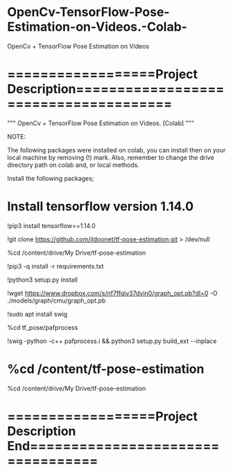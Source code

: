 # OpenCv-TensorFlow-Pose-Estimation-on-Videos.-Colab-
OpenCv + TensorFlow Pose Estimation on Videos

# ==================Project Description======================================
"""
OpenCv + TensorFlow Pose Estimation on Videos. [Colab]
"""

NOTE:

The following packages were installed on colab, you can install then on your 
local machine by removing (!) mark. 
Also, remember to change the drive directory path on colab and, or local methods.

Install the following packages;

# Install tensorflow version 1.14.0

!pip3 install tensorflow==1.14.0

!git clone https://github.com/ildoonet/tf-pose-estimation.git > /dev/null

%cd /content/drive/My Drive/tf-pose-estimation

!pip3 -q install -r requirements.txt

!python3 setup.py install

!wget https://www.dropbox.com/s/nf7ffqjv37dvin0/graph_opt.pb?dl=0 -O ./models/graph/cmu/graph_opt.pb 

!sudo apt install swig

%cd tf_pose/pafprocess

!swig -python -c++ pafprocess.i && python3 setup.py build_ext --inplace

# %cd /content/tf-pose-estimation

%cd /content/drive/My Drive/tf-pose-estimation


# ==================Project Description End==================================
